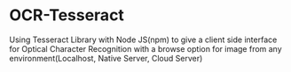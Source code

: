 # OCR-Tesseract
Using Tesseract Library with Node JS(npm) to give a client side interface for Optical Character Recognition with a browse option for image from any environment(Localhost, Native Server, Cloud Server)
